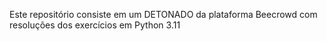 Este repositório consiste em um DETONADO da plataforma Beecrowd com resoluções dos exercícios em Python 3.11
